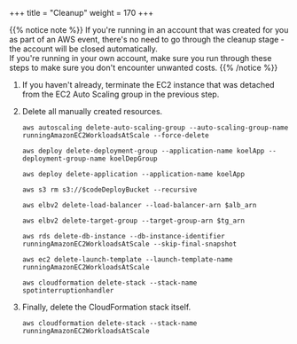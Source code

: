 +++
title = "Cleanup"
weight = 170
+++

{{% notice note %}}
If you're running in an account that was created for you as part of an AWS event, there's no need to go through the cleanup stage - the account will be closed automatically.\
If you're running in your own account, make sure you run through these steps to make sure you don't encounter unwanted costs.
{{% /notice %}}

1. If you haven't already, terminate the EC2 instance that was detached from the EC2 Auto Scaling group in the previous step.

1. Delete all manually created resources.

	```
	aws autoscaling delete-auto-scaling-group --auto-scaling-group-name runningAmazonEC2WorkloadsAtScale --force-delete
	
	aws deploy delete-deployment-group --application-name koelApp --deployment-group-name koelDepGroup
	
	aws deploy delete-application --application-name koelApp
	
	aws s3 rm s3://$codeDeployBucket --recursive
		
	aws elbv2 delete-load-balancer --load-balancer-arn $alb_arn
	
	aws elbv2 delete-target-group --target-group-arn $tg_arn
	
	aws rds delete-db-instance --db-instance-identifier runningAmazonEC2WorkloadsAtScale --skip-final-snapshot
	
	aws ec2 delete-launch-template --launch-template-name runningAmazonEC2WorkloadsAtScale

	aws cloudformation delete-stack --stack-name spotinterruptionhandler
	
	```
	
1. Finally, delete the CloudFormation stack itself.
	
	```
	aws cloudformation delete-stack --stack-name runningAmazonEC2WorkloadsAtScale
	```

